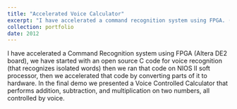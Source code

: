 ```yaml
---
title: "Accelerated Voice Calculator"
excerpt: "I have accelerated a command recognition system using FPGA. (Brown University, 2012)<br/><img src='/images/calc.png'>"
collection: portfolio
date: 2012
---
```


I have accelerated a Command Recognition system using FPGA (Altera DE2
            board), we have started with an open source C code
            for voice recognition (that recognizes isolated words) then we ran that
            code on NIOS II soft processor, then we accelerated that code by converting
            parts of it to hardware. In the final demo we presented a Voice Controlled
            Calculator that performs addition, subtraction, and multiplication on two
            numbers, all controlled by voice.